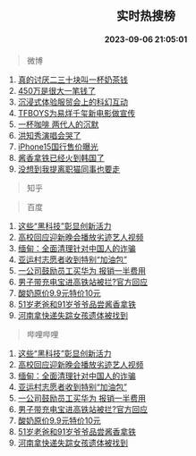 <div align="center"><h2>实时热搜榜</h2><h4>2023-09-06 21:05:01</h4></div>

> 微博  

1. [真的讨厌二三十块叫一杯奶茶钱](https://s.weibo.com/weibo?q=%E7%9C%9F%E7%9A%84%E8%AE%A8%E5%8E%8C%E4%BA%8C%E4%B8%89%E5%8D%81%E5%9D%97%E5%8F%AB%E4%B8%80%E6%9D%AF%E5%A5%B6%E8%8C%B6%E9%92%B1&t=31&band_rank=1&Refer=top)<br />
2. [450万是很大一笔钱了](https://s.weibo.com/weibo?q=450%E4%B8%87%E6%98%AF%E5%BE%88%E5%A4%A7%E4%B8%80%E7%AC%94%E9%92%B1%E4%BA%86&t=31&band_rank=2&Refer=top)<br />
3. [沉浸式体验服贸会上的科幻互动](https://s.weibo.com/weibo?q=%23%E6%B2%89%E6%B5%B8%E5%BC%8F%E4%BD%93%E9%AA%8C%E6%9C%8D%E8%B4%B8%E4%BC%9A%E4%B8%8A%E7%9A%84%E7%A7%91%E5%B9%BB%E4%BA%92%E5%8A%A8%23&t=31&band_rank=3&Refer=top)<br />
4. [TFBOYS为易烊千玺新电影做宣传](https://s.weibo.com/weibo?q=%23TFBOYS%E4%B8%BA%E6%98%93%E7%83%8A%E5%8D%83%E7%8E%BA%E6%96%B0%E7%94%B5%E5%BD%B1%E5%81%9A%E5%AE%A3%E4%BC%A0%23&t=31&band_rank=4&Refer=top)<br />
5. [一杯咖啡 两代人的沉默](https://s.weibo.com/weibo?q=%E4%B8%80%E6%9D%AF%E5%92%96%E5%95%A1%20%E4%B8%A4%E4%BB%A3%E4%BA%BA%E7%9A%84%E6%B2%89%E9%BB%98&t=31&band_rank=5&Refer=top)<br />
6. [洪知秀演唱会哭了](https://s.weibo.com/weibo?q=%23%E6%B4%AA%E7%9F%A5%E7%A7%80%E6%BC%94%E5%94%B1%E4%BC%9A%E5%93%AD%E4%BA%86%23&t=31&band_rank=6&Refer=top)<br />
7. [iPhone15国行售价曝光](https://s.weibo.com/weibo?q=%23iPhone15%E5%9B%BD%E8%A1%8C%E5%94%AE%E4%BB%B7%E6%9B%9D%E5%85%89%23&t=31&band_rank=7&Refer=top)<br />
8. [酱香拿铁已经火到韩国了](https://s.weibo.com/weibo?q=%23%E9%85%B1%E9%A6%99%E6%8B%BF%E9%93%81%E5%B7%B2%E7%BB%8F%E7%81%AB%E5%88%B0%E9%9F%A9%E5%9B%BD%E4%BA%86%23&t=31&band_rank=8&Refer=top)<br />
9. [没想到我提离职猫同事也要走](https://s.weibo.com/weibo?q=%23%E6%B2%A1%E6%83%B3%E5%88%B0%E6%88%91%E6%8F%90%E7%A6%BB%E8%81%8C%E7%8C%AB%E5%90%8C%E4%BA%8B%E4%B9%9F%E8%A6%81%E8%B5%B0%23&t=31&band_rank=9&Refer=top)<br />

> 知乎  


> 百度  

1. [这些“黑科技”彰显创新活力](https://www.baidu.com/s?wd=%E8%BF%99%E4%BA%9B%E2%80%9C%E9%BB%91%E7%A7%91%E6%8A%80%E2%80%9D%E5%BD%B0%E6%98%BE%E5%88%9B%E6%96%B0%E6%B4%BB%E5%8A%9B&sa=fyb_news&rsv_dl=fyb_news)<br />
2. [高校回应迎新晚会播放劣迹艺人视频](https://www.baidu.com/s?wd=%E9%AB%98%E6%A0%A1%E5%9B%9E%E5%BA%94%E8%BF%8E%E6%96%B0%E6%99%9A%E4%BC%9A%E6%92%AD%E6%94%BE%E5%8A%A3%E8%BF%B9%E8%89%BA%E4%BA%BA%E8%A7%86%E9%A2%91&sa=fyb_news&rsv_dl=fyb_news)<br />
3. [缅甸：全面清理针对中国人的诈骗](https://www.baidu.com/s?wd=%E7%BC%85%E7%94%B8%EF%BC%9A%E5%85%A8%E9%9D%A2%E6%B8%85%E7%90%86%E9%92%88%E5%AF%B9%E4%B8%AD%E5%9B%BD%E4%BA%BA%E7%9A%84%E8%AF%88%E9%AA%97&sa=fyb_news&rsv_dl=fyb_news)<br />
4. [亚运村志愿者收到特别“加油包”](https://www.baidu.com/s?wd=%E4%BA%9A%E8%BF%90%E6%9D%91%E5%BF%97%E6%84%BF%E8%80%85%E6%94%B6%E5%88%B0%E7%89%B9%E5%88%AB%E2%80%9C%E5%8A%A0%E6%B2%B9%E5%8C%85%E2%80%9D&sa=fyb_news&rsv_dl=fyb_news)<br />
5. [一公司鼓励员工买华为 报销一半费用](https://www.baidu.com/s?wd=%E4%B8%80%E5%85%AC%E5%8F%B8%E9%BC%93%E5%8A%B1%E5%91%98%E5%B7%A5%E4%B9%B0%E5%8D%8E%E4%B8%BA+%E6%8A%A5%E9%94%80%E4%B8%80%E5%8D%8A%E8%B4%B9%E7%94%A8&sa=fyb_news&rsv_dl=fyb_news)<br />
6. [男子带充电宝进高铁站被拦?官方回应](https://www.baidu.com/s?wd=%E7%94%B7%E5%AD%90%E5%B8%A6%E5%85%85%E7%94%B5%E5%AE%9D%E8%BF%9B%E9%AB%98%E9%93%81%E7%AB%99%E8%A2%AB%E6%8B%A6%3F%E5%AE%98%E6%96%B9%E5%9B%9E%E5%BA%94&sa=fyb_news&rsv_dl=fyb_news)<br />
7. [酸奶原价9.9元特价10元](https://www.baidu.com/s?wd=%E9%85%B8%E5%A5%B6%E5%8E%9F%E4%BB%B79.9%E5%85%83%E7%89%B9%E4%BB%B710%E5%85%83&sa=fyb_news&rsv_dl=fyb_news)<br />
8. [51岁老爸和91岁爷爷品尝酱香拿铁](https://www.baidu.com/s?wd=51%E5%B2%81%E8%80%81%E7%88%B8%E5%92%8C91%E5%B2%81%E7%88%B7%E7%88%B7%E5%93%81%E5%B0%9D%E9%85%B1%E9%A6%99%E6%8B%BF%E9%93%81&sa=fyb_news&rsv_dl=fyb_news)<br />
9. [河南拿快递失踪女孩遗体被找到](https://www.baidu.com/s?wd=%E6%B2%B3%E5%8D%97%E6%8B%BF%E5%BF%AB%E9%80%92%E5%A4%B1%E8%B8%AA%E5%A5%B3%E5%AD%A9%E9%81%97%E4%BD%93%E8%A2%AB%E6%89%BE%E5%88%B0&sa=fyb_news&rsv_dl=fyb_news)<br />

> 哔哩哔哩  

1. [这些“黑科技”彰显创新活力](https://www.baidu.com/s?wd=%E8%BF%99%E4%BA%9B%E2%80%9C%E9%BB%91%E7%A7%91%E6%8A%80%E2%80%9D%E5%BD%B0%E6%98%BE%E5%88%9B%E6%96%B0%E6%B4%BB%E5%8A%9B&sa=fyb_news&rsv_dl=fyb_news)<br />
2. [高校回应迎新晚会播放劣迹艺人视频](https://www.baidu.com/s?wd=%E9%AB%98%E6%A0%A1%E5%9B%9E%E5%BA%94%E8%BF%8E%E6%96%B0%E6%99%9A%E4%BC%9A%E6%92%AD%E6%94%BE%E5%8A%A3%E8%BF%B9%E8%89%BA%E4%BA%BA%E8%A7%86%E9%A2%91&sa=fyb_news&rsv_dl=fyb_news)<br />
3. [缅甸：全面清理针对中国人的诈骗](https://www.baidu.com/s?wd=%E7%BC%85%E7%94%B8%EF%BC%9A%E5%85%A8%E9%9D%A2%E6%B8%85%E7%90%86%E9%92%88%E5%AF%B9%E4%B8%AD%E5%9B%BD%E4%BA%BA%E7%9A%84%E8%AF%88%E9%AA%97&sa=fyb_news&rsv_dl=fyb_news)<br />
4. [亚运村志愿者收到特别“加油包”](https://www.baidu.com/s?wd=%E4%BA%9A%E8%BF%90%E6%9D%91%E5%BF%97%E6%84%BF%E8%80%85%E6%94%B6%E5%88%B0%E7%89%B9%E5%88%AB%E2%80%9C%E5%8A%A0%E6%B2%B9%E5%8C%85%E2%80%9D&sa=fyb_news&rsv_dl=fyb_news)<br />
5. [一公司鼓励员工买华为 报销一半费用](https://www.baidu.com/s?wd=%E4%B8%80%E5%85%AC%E5%8F%B8%E9%BC%93%E5%8A%B1%E5%91%98%E5%B7%A5%E4%B9%B0%E5%8D%8E%E4%B8%BA+%E6%8A%A5%E9%94%80%E4%B8%80%E5%8D%8A%E8%B4%B9%E7%94%A8&sa=fyb_news&rsv_dl=fyb_news)<br />
6. [男子带充电宝进高铁站被拦?官方回应](https://www.baidu.com/s?wd=%E7%94%B7%E5%AD%90%E5%B8%A6%E5%85%85%E7%94%B5%E5%AE%9D%E8%BF%9B%E9%AB%98%E9%93%81%E7%AB%99%E8%A2%AB%E6%8B%A6%3F%E5%AE%98%E6%96%B9%E5%9B%9E%E5%BA%94&sa=fyb_news&rsv_dl=fyb_news)<br />
7. [酸奶原价9.9元特价10元](https://www.baidu.com/s?wd=%E9%85%B8%E5%A5%B6%E5%8E%9F%E4%BB%B79.9%E5%85%83%E7%89%B9%E4%BB%B710%E5%85%83&sa=fyb_news&rsv_dl=fyb_news)<br />
8. [51岁老爸和91岁爷爷品尝酱香拿铁](https://www.baidu.com/s?wd=51%E5%B2%81%E8%80%81%E7%88%B8%E5%92%8C91%E5%B2%81%E7%88%B7%E7%88%B7%E5%93%81%E5%B0%9D%E9%85%B1%E9%A6%99%E6%8B%BF%E9%93%81&sa=fyb_news&rsv_dl=fyb_news)<br />
9. [河南拿快递失踪女孩遗体被找到](https://www.baidu.com/s?wd=%E6%B2%B3%E5%8D%97%E6%8B%BF%E5%BF%AB%E9%80%92%E5%A4%B1%E8%B8%AA%E5%A5%B3%E5%AD%A9%E9%81%97%E4%BD%93%E8%A2%AB%E6%89%BE%E5%88%B0&sa=fyb_news&rsv_dl=fyb_news)<br />
